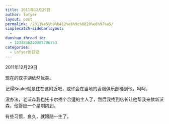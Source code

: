 ```yaml
---
title: 2011年12月29日
author: lofyer
layout: post
permalink: /2011%e5%b9%b412%e6%9c%8829%e6%97%a5/
simplecatch-sidebarlayout:
  - 
duoshuo_thread_id:
  - 1234836220387786753
categories:
  - Lofyer的日记
---
```

2011年12月29日

现在的双子湖依然优美。

记得Snake就是住在这附近吧，或许会在当地的香烟俱乐部碰到他，呵呵。

没办法，老沃森我也托卡尔找个合适的主人了，然后我找到店长让他帮我来款新沃森，他答应一个星期内到。

有些习惯，良久，就跟随一生了。